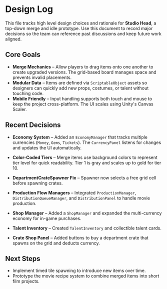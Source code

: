 # Design Log

This file tracks high level design choices and rationale for **Studio Head**, a top-down merge and idle prototype. Use this document to record major decisions so the team can reference past discussions and keep future work aligned.

## Core Goals

- **Merge Mechanics** – Allow players to drag items onto one another to create upgraded versions. The grid-based board manages space and prevents invalid placements.
- **Modular Data** – Items are defined via `ScriptableObject` assets so designers can quickly add new props, costumes, or talent without touching code.
- **Mobile Friendly** – Input handling supports both touch and mouse to keep the project cross-platform. The UI scales using Unity's Canvas Scaler.

## Recent Decisions

- **Economy System** – Added an `EconomyManager` that tracks multiple currencies (`Money`, `Gems`, `Tickets`). The `CurrencyPanel` listens for changes and updates the UI automatically.
- **Color-Coded Tiers** – Merge items use background colors to represent tier level for quick readability. Tier 1 is gray and scales up to gold for tier 10.

- **DepartmentCrateSpawner Fix** – Spawner now selects a free grid cell before spawning crates.
- **Production Flow Managers** – Integrated `ProductionManager`, `DistributionQueueManager`, and `DistributionPanel` to handle movie production.
- **Shop Manager** – Added a `ShopManager` and expanded the multi-currency economy for in-game purchases.
- **Talent Inventory** – Created `TalentInventory` and collectible talent cards.
- **Crate Shop Panel** – Added buttons to buy a department crate that spawns on the grid and deducts currency.

## Next Steps
- Implement timed tile spawning to introduce new items over time.
- Prototype the movie recipe system to combine merged items into short film projects.

